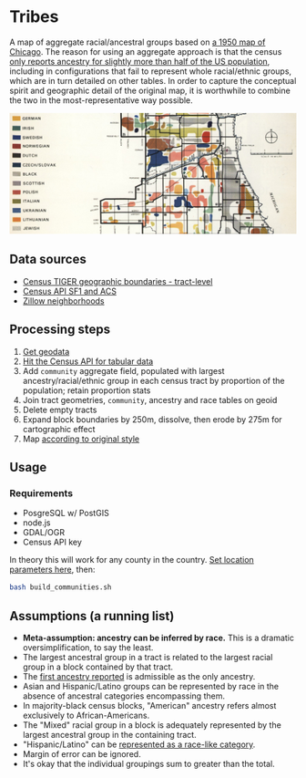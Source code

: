 # Tribes
A map of aggregate racial/ancestral groups based on [a 1950 map of Chicago](https://upload.wikimedia.org/wikipedia/commons/b/b5/Chicago_Demographics_in_1950_Map.jpg). The reason for using an aggregate approach is that the census [only reports ancestry for slightly more than half of the US population](http://factfinder.census.gov/faces/tableservices/jsf/pages/productview.xhtml?pid=ACS_13_5YR_B04001&prodType=table), including in configurations that fail to represent whole racial/ethnic groups, which are in turn detailed on other tables. In order to capture the conceptual spirit and geographic detail of the original map, it is worthwhile to combine the two in the most-representative way possible.

![original](original.png)

## Data sources
 - [Census TIGER geographic boundaries - tract-level](data/cook_county_blocks.geojson)
 - [Census API SF1 and ACS](http://api.census.gov/data/2010/sf1/variables.html)
 - [Zillow neighborhoods](data/zillow_neighborhoods.geojson)
 
## Processing steps
 1. [Get geodata](build_communities.sh)
 2. [Hit the Census API for tabular data](processing/pull/index.js)
 3. Add `community` aggregate field, populated with largest ancestry/racial/ethnic group in each census tract by proportion of the population; retain proportion stats
 4. Join tract geometries, `community`, ancestry and race tables on geoid
 5. Delete empty tracts
 6. Expand block boundaries by 250m, dissolve, then erode by 275m for cartographic effect
 7. Map [according to original style](cartography/chicago_demographics.mss)
 
## Usage

### Requirements

- PosgreSQL w/ PostGIS
- node.js
- GDAL/OGR
- Census API key

In theory this will work for any county in the country. [Set location parameters here](build_communities.sh#L6-L9), then:

```bash
bash build_communities.sh
```
 
## Assumptions (a running list)
 - __Meta-assumption: ancestry can be inferred by race.__ This is a dramatic oversimplification, to say the least.
 - The largest ancestral group in a tract is related to the largest racial group in a block contained by that tract.
 - The [first ancestry reported](http://factfinder.census.gov/faces/tableservices/jsf/pages/productview.xhtml?pid=ACS_13_5YR_B04001&prodType=table) is admissible as the only ancestry.
 - Asian and Hispanic/Latino groups can be represented by race in the absence of ancestral categories encompassing them.
 - In majority-black census blocks, "American" ancestry refers almost exclusively to African-Americans.
 - The "Mixed" racial group in a block is adequately represented by the largest ancestral group in the containing tract.
 - "Hispanic/Latino" can be [represented as a race-like category](http://censusreporter.org/topics/race-hispanic/).
 - Margin of error can be ignored.
 - It's okay that the individual groupings sum to greater than the total.
